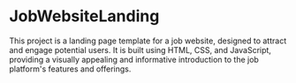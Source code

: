 # JobWebsiteLanding
This project is a landing page template for a job website, designed to attract and engage potential users. It is built using HTML, CSS, and JavaScript, providing a visually appealing and informative introduction to the job platform's features and offerings.
